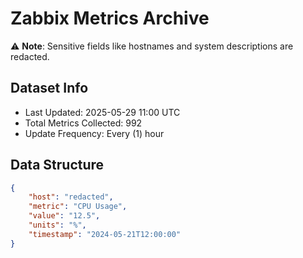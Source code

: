 # Zabbix Metrics Archive

⚠️ **Note**: Sensitive fields like hostnames and system descriptions are redacted.

## Dataset Info
- Last Updated: 2025-05-29 11:00 UTC
- Total Metrics Collected: 992
- Update Frequency: Every (1) hour

## Data Structure
```json
{
    "host": "redacted",
    "metric": "CPU Usage",
    "value": "12.5",
    "units": "%",
    "timestamp": "2024-05-21T12:00:00"
}
```
